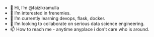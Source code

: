 - 👋 Hi, I’m @faizikramulla
- 👀 I’m interested in frenemies.
- 🌱 I’m currently learning devops, flask, docker.
- 💞️ I’m looking to collaborate on serious data science engineering.
- 📫 How to reach me - anytime anyplace i don't care who is around.

<!---
faizikramulla/faizikramulla is a ✨ special ✨ repository because its `README.md` (this file) appears on your GitHub profile.
You can click the Preview link to take a look at your changes.
--->
